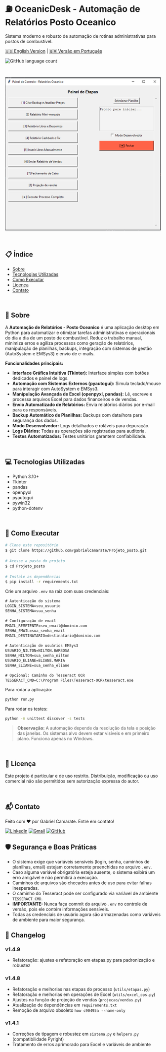 # ⛽ OceanicDesk - Automação de Relatórios Posto Oceanico

Sistema moderno e robusto de automação de rotinas administrativas para postos de combustível.

[🇺🇸 English Version](README.md) | [🇧🇷 Versão em Português](PT-BR-README.md)

![GitHub language count](https://img.shields.io/github/languages/count/gabrielcamarate/Projeto_posto?style=for-the-badge)

<br>

<p align="center">
  <!-- Adicione uma imagem de preview do projeto abaixo -->
  <img src="images/preview.png" alt="Demonstração do Projeto"/>
</p>

<br>

## 📋 Índice

* [Sobre](#-sobre)
* [Tecnologias Utilizadas](#-tecnologias-utilizadas)
* [Como Executar](#-como-executar)
* [Licença](#-licença)
* [Contato](#-contato)

<br>

## 📖 Sobre

A **Automação de Relatórios - Posto Oceanico** é uma aplicação desktop em Python para automatizar e otimizar tarefas administrativas e operacionais do dia a dia de um posto de combustível. Reduz o trabalho manual, minimiza erros e agiliza processos como geração de relatórios, manipulação de planilhas, backups, integração com sistemas de gestão (AutoSystem e EMSys3) e envio de e-mails.

**Funcionalidades principais:**
*   **Interface Gráfica Intuitiva (Tkinter):** Interface simples com botões dedicados e painel de logs.
*   **Automação com Sistemas Externos (pyautogui):** Simula teclado/mouse para interagir com AutoSystem e EMSys3.
*   **Manipulação Avançada de Excel (openpyxl, pandas):** Lê, escreve e processa arquivos Excel para dados financeiros e de vendas.
*   **Envio Automatizado de Relatórios:** Envia relatórios diários por e-mail para os responsáveis.
*   **Backup Automático de Planilhas:** Backups com data/hora para segurança dos dados.
*   **Modo Desenvolvedor:** Logs detalhados e roláveis para depuração.
*   **Logs Diários:** Todas as operações são registradas para auditoria.
*   **Testes Automatizados:** Testes unitários garantem confiabilidade.

<br>

## 💻 Tecnologias Utilizadas

- Python 3.10+
- Tkinter
- pandas
- openpyxl
- pyautogui
- pywin32
- python-dotenv

<br>

## 🚀 Como Executar

```bash
# Clone este repositório
$ git clone https://github.com/gabrielcamarate/Projeto_posto.git

# Acesse a pasta do projeto
$ cd Projeto_posto

# Instale as dependências
$ pip install -r requirements.txt
```

Crie um arquivo `.env` na raiz com suas credenciais:

```dotenv
# Autenticação do sistema
LOGIN_SISTEMA=seu_usuario
SENHA_SISTEMA=sua_senha

# Configuração de email
EMAIL_REMETENTE=seu_email@dominio.com
SENHA_EMAIL=sua_senha_email
EMAIL_DESTINATARIO=destinatario@dominio.com

# Autenticação de usuários EMSys3
USUARIO_NILTON=NILTON.BARBOSA
SENHA_NILTON=sua_senha_nilton
USUARIO_ELIANE=ELIANE.MARIA
SENHA_ELIANE=sua_senha_eliane

# Opcional: Caminho do Tesseract OCR
TESSERACT_CMD=C:\Program Files\Tesseract-OCR\tesseract.exe
```

Para rodar a aplicação:

```bash
python run.py
```

Para rodar os testes:

```bash
python -m unittest discover -s tests
```

> **Observação:** A automação depende da resolução da tela e posição das janelas. Os sistemas alvo devem estar visíveis e em primeiro plano. Funciona apenas no Windows.

<br>

## 📝 Licença

Este projeto é particular e de uso restrito. Distribuição, modificação ou uso comercial não são permitidos sem autorização expressa do autor.

<br>

## 📬 Contato

Feito com ❤️ por Gabriel Camarate. Entre em contato!

[![LinkedIn](https://img.shields.io/badge/linkedin-%230077B5.svg?style=for-the-badge&logo=linkedin&logoColor=white)](https://www.linkedin.com/in/gabrielcamarate/)
[![Gmail](https://img.shields.io/badge/EMAIL-D14836?style=for-the-badge&logo=gmail&logoColor=white)](mailto:gabrielcamarate@icloud.com)
[![GitHub](https://img.shields.io/badge/github-%23121011.svg?style=for-the-badge&logo=github&logoColor=white)](https://github.com/gabrielcamarate) 

## 🛡️ Segurança e Boas Práticas

- O sistema exige que variáveis sensíveis (login, senha, caminhos de planilhas, email) estejam corretamente preenchidas no arquivo `.env`.
- Caso alguma variável obrigatória esteja ausente, o sistema exibirá um erro amigável e não permitirá a execução.
- Caminhos de arquivos são checados antes de uso para evitar falhas inesperadas.
- O caminho do Tesseract pode ser configurado via variável de ambiente `TESSERACT_CMD`.
- **IMPORTANTE:** Nunca faça commit do arquivo `.env` no controle de versão, pois ele contém informações sensíveis.
- Todas as credenciais de usuário agora são armazenadas como variáveis de ambiente para maior segurança. 

## 📝 Changelog

### v1.4.9
- Refatoração: ajustes e refatoração em etapas.py para padronização e robustez

### v1.4.8
- Refatoração e melhorias nas etapas do processo (`utils/etapas.py`)
- Refatoração e melhorias em operações de Excel (`utils/excel_ops.py`)
- Ajustes na função de projeção de vendas (`projecao/vendas.py`)
- Atualização de dependências em `requirements.txt`
- Remoção de arquivo obsoleto `how c90495a --name-only`

### v1.4.1
- Correções de tipagem e robustez em `sistema.py` e `helpers.py` (compatibilidade Pyright)
- Tratamento de erros aprimorado para Excel e variáveis de ambiente 
